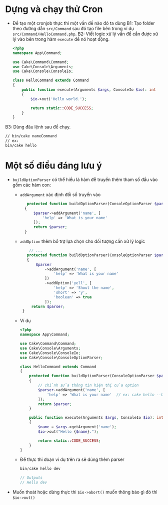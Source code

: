 # Dựng và chạy thử Cron
- Để tạo một cronjob thực thi một vấn đề nào đó ta dùng
B1: Tạo folder theo đường dẫn `src/Command` sau đó tạo file bên trong ví dụ `src/Command/HelloCommand.php`.
B2: Viết logic xử lý vấn đề cần được xử lý vào bên trong hàm `execute` để nó hoạt động.
  ```php
  <?php
  namespace App\Command;
  
  use Cake\Command\Command;
  use Cake\Console\Arguments;
  use Cake\Console\ConsoleIo;
  
  class HelloCommand extends Command
  {
      public function execute(Arguments $args, ConsoleIo $io): int
      {
          $io->out('Hello world.');
  
          return static::CODE_SUCCESS;
      }
  }
  ```
B3: Dùng đâu lệnh sau để chạy.
  ```sh
  // bin/cake nameCommand
  // ex:
  bin/cake hello
  ```

# Một số điều đáng lưu ý
- `buildOptionParser` có thể hiều là hàm đễ truyền thêm tham số đầu vào gồm các hàm con:
  - `addArgument` xác định đối số truyền vào
    
    ```php
       protected function buildOptionParser(ConsoleOptionParser $parser): ConsoleOptionParser
      {
          $parser->addArgument('name', [
              'help' => 'What is your name'
          ]);
          return $parser;
      }
    ```
  - `addOption` thêm bổ trợ lựa chọn cho đối tượng cần xử lý logic
    
     ```php
         // ...
        protected function buildOptionParser(ConsoleOptionParser $parser): ConsoleOptionParser
        {
            $parser
                ->addArgument('name', [
                    'help' => 'What is your name'
                ])
                ->addOption('yell', [
                    'help' => 'Shout the name',
                    'short' => 'y',
                    'boolean' => true
                ]);
          return $parser;
      }
     ```

  - Ví dụ
    ```php
    <?php
    namespace App\Command;
    
    use Cake\Command\Command;
    use Cake\Console\Arguments;
    use Cake\Console\ConsoleIo;
    use Cake\Console\ConsoleOptionParser;
    
    class HelloCommand extends Command
    {
        protected function buildOptionParser(ConsoleOptionParser $parser): ConsoleOptionParser
        {
            // chỉnh sửa thông tin hiện thị của option
            $parser->addArgument('name', [
                'help' => 'What is your name'  // ex: cake hello --help
            ]);
            return $parser;
        }
    
        public function execute(Arguments $args, ConsoleIo $io): int
        {
            $name = $args->getArgument('name');
            $io->out("Hello {$name}.");
    
            return static::CODE_SUCCESS;
        }
    }
    ```
  - Để thực thi đoạn ví dụ trên ra sẽ dùng thêm parser
    ```php
    bin/cake hello dev
    
    // Outputs
    // Hello dev
    ```
- Muốn thoát hoặc dừng thực thi `$io->abort()` muốn thông báo gì đó thì `$io->out()`
